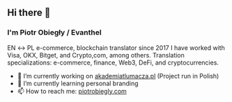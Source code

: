 ## Hi there 👋
### I'm Piotr Obiegły / Evanthel
EN ↔️ PL e-commerce, blockchain translator since 2017
I have worked with Visa, OKX, Bitget, and Crypto,com, among others.
Translation specializations: e-commerce, finance, Web3, DeFi, and cryptocurrencies.

- 🔭 I’m currently working on [akademiatlumacza.pl](akademiatlumacza.pl) (Project run in Polish)
- 🌱 I’m currently learning personal branding
- 📫 How to reach me: [piotrobiegly.com](piotrobiegly.com)
